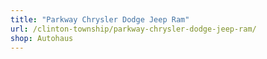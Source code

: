 ```yaml
---
title: "Parkway Chrysler Dodge Jeep Ram"
url: /clinton-township/parkway-chrysler-dodge-jeep-ram/
shop: Autohaus
---
```

